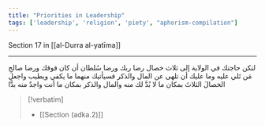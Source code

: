 ```yaml
---
title: "Priorities in Leadership"
tags: ['leadership', 'religion', 'piety', "aphorism-compilation"]
---
```


 Section 17 in [[al-Durra al-yatīma]]

---
لتكن حاجتك في الولاية إلى ثلاث خصال رضا ربك ورضا سُلطان أن كان فوقك ورضا صالحِ مَن تَلي عليه وما عليك أن تلهى عن المال والذكر فسيأتيك منهما ما يكفي ويطيب واجعل الخصالَ الثلاثَ بمكان ما لا بُدَّ لك منه والمال والذكر بمكان ما أنت واجدٌ منه بدًّا

> [!verbatim]
> - [[Section (adka.2)]]

